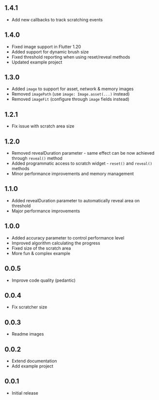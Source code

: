 ## 1.4.1

* Add new callbacks to track scratching events

## 1.4.0

* Fixed image support in Flutter 1.20
* Added support for dynamic brush size
* Fixed threshold reporting when using reset/reveal methods
* Updated example project

## 1.3.0

* Added `image` to support for asset, network & memory images
* Removed `imagePath` (use `image: Image.asset(...)` instead)
* Removed `imageFit` (configure through `image` fields instead)

## 1.2.1

* Fix issue with scratch area size 

## 1.2.0

* Removed revealDuration parameter - same effect can be now achieved through `reveal()` method
* Added programmatic access to scratch widget - `reset()` and `reveal()` methods
* Minor performance improvements and memory management 

## 1.1.0

* Added revealDuration parameter to automatically reveal area on threshold
* Major performance improvements

## 1.0.0

* Added accuracy parameter to control performance level
* Improved algorithm calculating the progress
* Fixed size of the scratch area
* More fun & complex example

## 0.0.5

* Improve code quality (pedantic)

## 0.0.4

* Fix scratcher size

## 0.0.3

* Readme images

## 0.0.2

* Extend documentation
* Add example project

## 0.0.1

* Initial release
